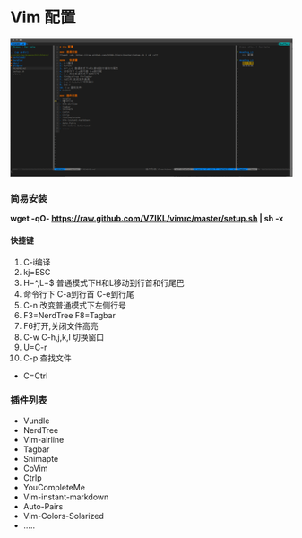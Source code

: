 # Vim 配置

![example.png](example.png)

###  简易安装
**wget -qO- https://raw.github.com/VZIKL/vimrc/master/setup.sh | sh -x**

####   快捷键
1. C-i编译
2. kj=ESC
3. H=^,L=$ 普通模式下H和L移动到行首和行尾巴
4. 命令行下 C-a到行首 C-e到行尾
5. C-n 改变普通模式下左侧行号
6. F3=NerdTree F8=Tagbar
7. F6打开,关闭文件高亮
8. C-w C-h,j,k,l 切换窗口
9. U=C-r
10. C-p 查找文件
* C=Ctrl

###  插件列表
- Vundle
- NerdTree
- Vim-airline
- Tagbar
- Snimapte
- CoVim
- Ctrlp
- YouCompleteMe
- Vim-instant-markdown
- Auto-Pairs
- Vim-Colors-Solarized
- .....

